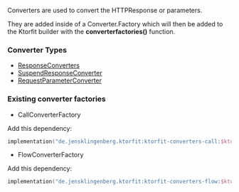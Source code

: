 Converters are used to convert the HTTPResponse  or parameters.

They are added inside of a Converter.Factory which will then be added to the Ktorfit builder with the **converterfactories()** function.

### Converter Types
* [ResponseConverters](./responseconverter.md)
* [SuspendResponseConverter](./suspendresponseconverter.md)
* [RequestParameterConverter](./requestparameterconverter.md)

### Existing converter factories
* CallConverterFactory
  
Add this dependency:
```kotlin
implementation("de.jensklingenberg.ktorfit:ktorfit-converters-call:$ktorfit")
```

* FlowConverterFactory

Add this dependency:
```kotlin
implementation("de.jensklingenberg.ktorfit:ktorfit-converters-flow:$ktorfit")
```